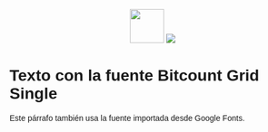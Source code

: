 <p align="center">
    <img height="60" src="https://emoji.gg/assets/emoji/7333-parrotdance.gif">
    <img src="https://readme-typing-svg.herokuapp.com/?font=Tourney&center=true&color=2CFF00&size=30&width=300&height=45&lines=Dídac%20Fernández"/>
</p>

<html lang="es">
<head>
  <meta charset="UTF-8">
  <meta name="viewport" content="width=device-width, initial-scale=1.0">
  <title>Ejemplo Google Fonts</title>

  <!-- Importar la fuente -->
  <link rel="preconnect" href="https://fonts.googleapis.com">
  <link rel="preconnect" href="https://fonts.gstatic.com" crossorigin>
  <link href="https://fonts.googleapis.com/css2?family=Bitcount+Grid+Single:wght@100..900&display=swap" rel="stylesheet">

  <!-- Tu CSS -->
  <style>
    body {
      font-family: "Bitcount Grid Single", sans-serif;
      font-weight: 400; /* puedes cambiar entre 100 y 900 */
      font-style: normal;
    }
  </style>
</head>
<body>
  <h1>Texto con la fuente Bitcount Grid Single</h1>
  <p>Este párrafo también usa la fuente importada desde Google Fonts.</p>
</body>
</html>

